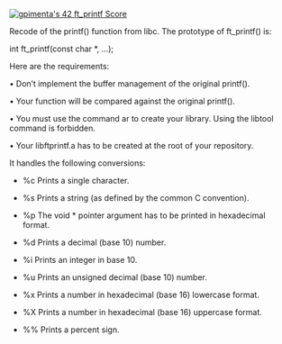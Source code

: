 [![gpimenta's 42 ft_printf Score](https://badge42.vercel.app/api/v2/cldx0plxj00060fl5yi95cgh9/project/2857975)](https://github.com/JaeSeoKim/badge42)

Recode of the printf() function from libc.
The prototype of ft_printf() is:

int ft_printf(const char *, ...);

Here are the requirements:

• Don’t implement the buffer management of the original printf().

• Your function will be compared against the original printf().

• You must use the command ar to create your library. Using the libtool command is forbidden.

• Your libftprintf.a has to be created at the root of your repository.


It handles the following conversions:

- %c Prints a single character.

- %s Prints a string (as defined by the common C convention).

- %p The void * pointer argument has to be printed in hexadecimal format.

- %d Prints a decimal (base 10) number.

- %i Prints an integer in base 10.

- %u Prints an unsigned decimal (base 10) number.

- %x Prints a number in hexadecimal (base 16) lowercase format.

- %X Prints a number in hexadecimal (base 16) uppercase format.

- %% Prints a percent sign.
